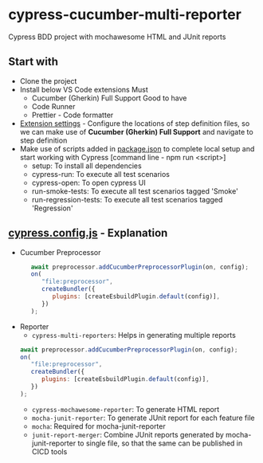 # cypress-cucumber-multi-reporter
Cypress BDD project with mochawesome HTML and JUnit reports

## Start with
- Clone the project
- Install below VS Code extensions 
   Must
   - Cucumber (Gherkin) Full Support
   Good to have
   - Code Runner
   - Prettier - Code formatter
- [Extension settings](/.vscode/settings.json) - Configure the locations of step definition files, so we can make use of **Cucumber (Gherkin) Full Support** and navigate to step definition
- Make use of scripts added in [package.json](/package.json) to complete local setup and start working with Cypress
   [command line - npm run \<script>]
   - setup: To install all dependencies
   - cypress-run: To execute all test scenarios
   - cypress-open: To open cypress UI
   - run-smoke-tests: To execute all test scenarios tagged 'Smoke'
   - run-regression-tests: To execute all test scenarios tagged 'Regression'

## [cypress.config.js](/cypress.config.js) - Explanation
- Cucumber Preprocessor
   ```js
      await preprocessor.addCucumberPreprocessorPlugin(on, config);
      on(
         "file:preprocessor",
         createBundler({
            plugins: [createEsbuildPlugin.default(config)],
         })
      );
   ```
- Reporter
   - `cypress-multi-reporters`: Helps in generating multiple reports
   ```js
   await preprocessor.addCucumberPreprocessorPlugin(on, config);
   on(
      "file:preprocessor",
      createBundler({
         plugins: [createEsbuildPlugin.default(config)],
      })
   );
   ```
   - `cypress-mochawesome-reporter`: To generate HTML report
   - `mocha-junit-reporter`: To generate JUnit report for each feature file
   - `mocha`: Required for mocha-junit-reporter
   - `junit-report-merger`: Combine JUnit reports generated by mocha-junit-reporter to single file, so that the same can be published in CICD tools
